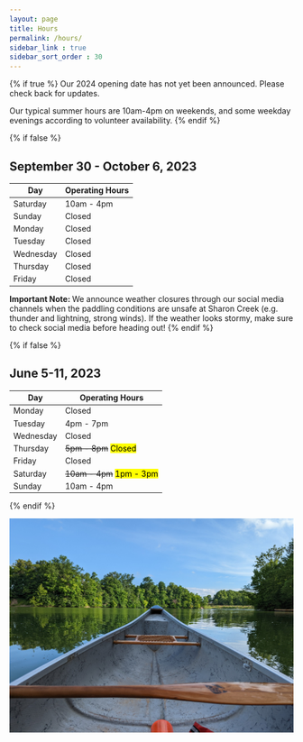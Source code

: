 ```yaml
---
layout: page
title: Hours
permalink: /hours/
sidebar_link : true
sidebar_sort_order : 30
---
```


{% if true %}
Our 2024 opening date has not yet been announced. Please check back for updates.

Our typical summer hours are 10am-4pm on weekends, and some weekday evenings according to volunteer availability.
{% endif %}

{% if false %}
<!-- Regular Hours -->
## September 30 - October 6, 2023

| Day       | Operating Hours |
|-----------|----------------|
| Saturday  | 10am - 4pm     |
| Sunday    | Closed         |
| Monday    | Closed         |
| Tuesday   | Closed         |
| Wednesday | Closed         |
| Thursday  | Closed         |
| Friday    | Closed         |

<strong> Important Note: </strong> We announce weather closures through our social media channels when the paddling conditions are unsafe at Sharon Creek (e.g. thunder and lightning, strong winds). If the weather looks stormy, make sure to check social media before heading out! 
{% endif %}

{% if false %}
<!-- Modified Hours -->
## June 5-11, 2023

| Day       | Operating Hours                       |
|-----------|---------------------------------------|
| Monday    | Closed                                |
| Tuesday   | 4pm - 7pm                             |
| Wednesday | Closed                                |
| Thursday  | ~~5pm - 8pm~~ <mark>Closed</mark>     |
| Friday    | Closed                                |
| Saturday  | ~~10am - 4pm~~ <mark>1pm - 3pm</mark> |
| Sunday    | 10am - 4pm                            |
{% endif %}

![View from the bow of a canoe looking out over the water at Sharon Creek Conservation Area](/images/bow.jpg)


